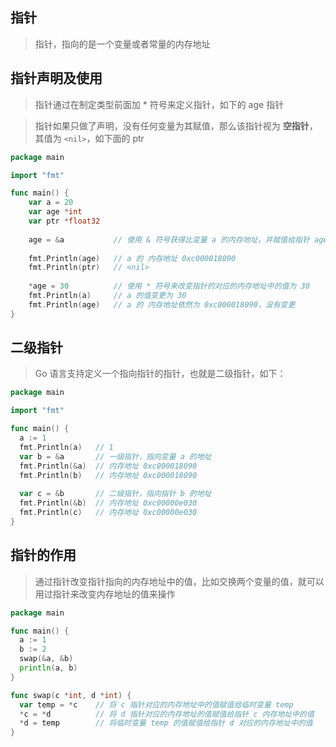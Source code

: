 ## 指针

> 指针，指向的是一个变量或者常量的内存地址

## 指针声明及使用

> 指针通过在制定类型前面加 * 符号来定义指针，如下的 age 指针 

> 指针如果只做了声明，没有任何变量为其赋值，那么该指针视为 **空指针**，其值为 `<nil>`，如下面的 ptr

```go
package main

import "fmt"

func main() {
    var a = 20
    var age *int
    var ptr *float32
    
    age = &a           // 使用 & 符号获得比变量 a 的内存地址，并赋值给指针 age 
    
    fmt.Println(age)   // a 的 内存地址 0xc000018090
    fmt.Println(ptr)   // <nil>
    
    *age = 30          // 使用 * 符号来改变指针的对应的内存地址中的值为 30
    fmt.Println(a)     // a 的值变更为 30
    fmt.Println(age)   // a 的 内存地址依然为 0xc000018090，没有变更
}

```

## 二级指针

> Go 语言支持定义一个指向指针的指针，也就是二级指针，如下：

```go
package main

import "fmt"

func main() {
  a := 1
  fmt.Println(a)   // 1
  var b = &a       // 一级指针，指向变量 a 的地址
  fmt.Println(&a)  // 内存地址 0xc000018090
  fmt.Println(b)   // 内存地址 0xc000018090
	
  var c = &b       // 二级指针，指向指针 b 的地址
  fmt.Println(&b)  // 内存地址 0xc00000e030
  fmt.Println(c)   // 内存地址 0xc00000e030
}
```

## 指针的作用

> 通过指针改变指针指向的内存地址中的值，比如交换两个变量的值，就可以用过指针来改变内存地址的值来操作

```go
package main

func main() {
  a := 1
  b := 2
  swap(&a, &b)
  println(a, b)
}

func swap(c *int, d *int) {
  var temp = *c    // 将 c 指针对应的内存地址中的值赋值给临时变量 temp
  *c = *d          // 将 d 指针对应的内存地址的值赋值给指针 c 内存地址中的值
  *d = temp        // 将临时变量 temp 的值赋值给指针 d 对应的内存地址中的值
}
```